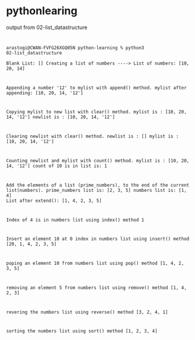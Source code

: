 # pythonlearing
output from 02-list_datastructure 
<code>

arastogi@CWAN-FVFG26XGQ05N python-learning % python3 02-list_datastructure                                                 
Blank List:  []
Creating a list of numbers ---->
List of numbers:  [10, 20, 14]

Appending a number '12' to mylist with append() method.
mylist after appending:  [10, 20, 14, '12']

Copying mylist to new list with clear() method.
mylist is  : [10, 20, 14, '12']
newlist is : [10, 20, 14, '12']

Clearing newlist with clear() method.
newlist is : []
mylist is  : [10, 20, 14, '12']

Counting newlist and mylist with count() method.
mylist is : [10, 20, 14, '12']
count of 10 is in list is: 1

Add the elements of a list (prime_numbers), to the end of the current list(numbers).
prime_numbers list is:  [2, 3, 5]
numbers list is:  [1, 4]
List after extend(): [1, 4, 2, 3, 5]

Index of 4 is in numbers list using index() method 1

Insert an element 10 at 0 index in numbers list using insert() method [20, 1, 4, 2, 3, 5]

poping an element 10 from numbers list using pop() method [1, 4, 2, 3, 5]

removing an element 5 from numbers list using remove() method [1, 4, 2, 3]

revering the numbers list using reverse() method [3, 2, 4, 1]

sorting the numbers list using sort() method [1, 2, 3, 4]
